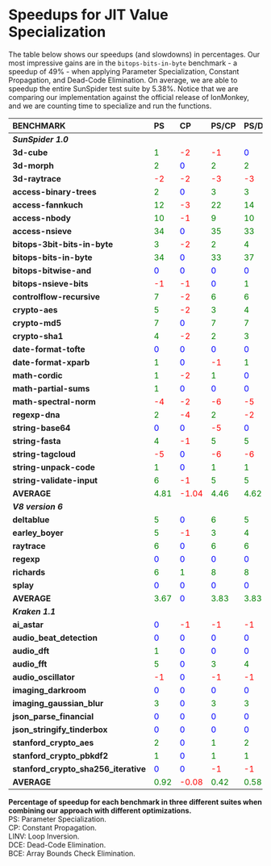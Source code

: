 # Speedups for JIT Value Specialization #

The table below shows our speedups (and slowdowns) in percentages. Our most impressive gains are in the `bitops-bits-in-byte` benchmark - a speedup of 49% - when applying Parameter Specialization, Constant Propagation, and Dead-Code Elimination. On average, we are able to speedup the entire SunSpider test suite by 5.38%. Notice that we are comparing our implementation against the official release of IonMonkey, and we are counting time to specialize and run the functions.

| **BENCHMARK** | **PS** | **CP** | **PS/CP** | **PS/DCE** | **PS/LINV** | **PS/CP/DCE** | **PS/CP/BCE** | **PS/CP/LINV** | **PS/CP/DCE/BCE** | **PS/CP/DCE/LINV/BCE** |
|:--------------|:-------|:-------|:----------|:-----------|:------------|:--------------|:--------------|:---------------|:------------------|:-----------------------|
| _**SunSpider 1.0**_ |
| **3d-cube**   | <font color='green'>1</font> | <font color='red'>-2</font> | <font color='red'>-1</font> | <font color='blue'>0</font> | <font color='green'>1</font> | <font color='red'>-1</font> | <font color='red'>-1</font> | <font color='red'>-1</font> | <font color='red'>-1</font> | <font color='red'>-1</font> |
| **3d-morph**  | <font color='green'>2</font> | <font color='blue'>0</font> | <font color='green'>2</font> | <font color='green'>2</font> | <font color='green'>2</font> | <font color='green'>2</font> | <font color='green'>2</font> | <font color='green'>2</font> | <font color='green'>2</font> | <font color='green'>2</font> |
| **3d-raytrace** | <font color='red'>-2</font> | <font color='red'>-2</font> | <font color='red'>-3</font> | <font color='red'>-3</font> | <font color='red'>-3</font> | <font color='red'>-3</font> | <font color='red'>-3</font> | <font color='red'>-3</font> | <font color='red'>-3</font> | <font color='red'>-3</font> |
| **access-binary-trees** | <font color='green'>2</font> | <font color='blue'>0</font> | <font color='green'>3</font> | <font color='green'>3</font> | <font color='green'>3</font> | <font color='green'>3</font> | <font color='green'>3</font> | <font color='green'>3</font> | <font color='green'>2</font> | <font color='green'>1</font> |
| **access-fannkuch** | <font color='green'>12</font> | <font color='red'>-3</font> | <font color='green'>22</font> | <font color='green'>14</font> | <font color='green'>10</font> | <font color='green'>24</font> | <font color='green'>22</font> | <font color='green'>18</font> | <font color='green'>25</font> | <font color='green'>19</font> |
| **access-nbody** | <font color='green'>10</font> | <font color='red'>-1</font> | <font color='green'>9</font> | <font color='green'>10</font> | <font color='green'>10</font> | <font color='green'>8</font> | <font color='green'>8</font> | <font color='green'>9</font> | <font color='green'>8</font> | <font color='green'>8</font> |
| **access-nsieve** | <font color='green'>34</font> | <font color='blue'>0</font> | <font color='green'>35</font> | <font color='green'>33</font> | <font color='green'>34</font> | <font color='green'>36</font> | <font color='green'>35</font> | <font color='green'>37</font> | <font color='green'>36</font> | <font color='green'>35</font> |
| **bitops-3bit-bits-in-byte** | <font color='green'>3</font> | <font color='red'>-2</font> | <font color='green'>2</font> | <font color='green'>4</font> | <font color='green'>3</font> | <font color='green'>2</font> | <font color='green'>2</font> | <font color='green'>1</font> | <font color='green'>2</font> | <font color='green'>2</font> |
| **bitops-bits-in-byte** | <font color='green'>34</font> | <font color='blue'>0</font> | <font color='green'>33</font> | <font color='green'>37</font> | <font color='green'>32</font> | <font color='green'>49</font> | <font color='green'>33</font> | <font color='green'>33</font> | <font color='green'>48</font> | <font color='green'>18</font> |
| **bitops-bitwise-and** | <font color='blue'>0</font> | <font color='blue'>0</font> | <font color='blue'>0</font> | <font color='blue'>0</font> | <font color='blue'>0</font> | <font color='blue'>0</font> | <font color='blue'>0</font> | <font color='blue'>0</font> | <font color='blue'>0</font> | <font color='blue'>0</font> |
| **bitops-nsieve-bits** | <font color='red'>-1</font> | <font color='red'>-1</font> | <font color='blue'>0</font> | <font color='green'>1</font> | <font color='red'>-1</font> | <font color='blue'>0</font> | <font color='red'>-1</font> | <font color='red'>-1</font> | <font color='blue'>0</font> | <font color='red'>-1</font> |
| **controlflow-recursive** | <font color='green'>7</font> | <font color='red'>-2</font> | <font color='green'>6</font> | <font color='green'>6</font> | <font color='green'>7</font> | <font color='green'>5</font> | <font color='green'>6</font> | <font color='green'>6</font> | <font color='green'>5</font> | <font color='green'>6</font> |
| **crypto-aes** | <font color='green'>5</font> | <font color='red'>-2</font> | <font color='green'>3</font> | <font color='green'>4</font> | <font color='green'>5</font> | <font color='green'>3</font> | <font color='green'>3</font> | <font color='green'>3</font> | <font color='green'>3</font> | <font color='green'>3</font> |
| **crypto-md5** | <font color='green'>7</font> | <font color='blue'>0</font> | <font color='green'>7</font> | <font color='green'>7</font> | <font color='green'>7</font> | <font color='green'>7</font> | <font color='green'>7</font> | <font color='green'>7</font> | <font color='green'>7</font> | <font color='green'>7</font> |
| **crypto-sha1** | <font color='green'>4</font> | <font color='red'>-2</font> | <font color='green'>2</font> | <font color='green'>3</font> | <font color='green'>4</font> | <font color='green'>1</font> | <font color='green'>1</font> | <font color='green'>2</font> | <font color='green'>1</font> | <font color='green'>1</font> |
| **date-format-tofte** | <font color='blue'>0</font> | <font color='blue'>0</font> | <font color='blue'>0</font> | <font color='blue'>0</font> | <font color='blue'>0</font> | <font color='blue'>0</font> | <font color='blue'>0</font> | <font color='blue'>0</font> | <font color='blue'>0</font> | <font color='blue'>0</font> |
| **date-format-xparb** | <font color='green'>1</font> | <font color='blue'>0</font> | <font color='red'>-1</font> | <font color='green'>1</font> | <font color='red'>-1</font> | <font color='green'>1</font> | <font color='red'>-1</font> | <font color='blue'>0</font> | <font color='green'>1</font> | <font color='blue'>0</font> |
| **math-cordic** | <font color='green'>1</font> | <font color='red'>-2</font> | <font color='green'>1</font> | <font color='blue'>0</font> | <font color='green'>1</font> | <font color='blue'>0</font> | <font color='blue'>0</font> | <font color='green'>1</font> | <font color='green'>2</font> | <font color='blue'>0</font> |
| **math-partial-sums** | <font color='green'>1</font> | <font color='blue'>0</font> | <font color='blue'>0</font> | <font color='blue'>0</font> | <font color='green'>1</font> | <font color='blue'>0</font> | <font color='blue'>0</font> | <font color='blue'>0</font> | <font color='blue'>0</font> | <font color='blue'>0</font> |
| **math-spectral-norm** | <font color='red'>-4</font> | <font color='red'>-2</font> | <font color='red'>-6</font> | <font color='red'>-5</font> | <font color='red'>-4</font> | <font color='red'>-6</font> | <font color='red'>-6</font> | <font color='red'>-6</font> | <font color='red'>-6</font> | <font color='red'>-6</font> |
| **regexp-dna** | <font color='green'>2</font> | <font color='red'>-4</font> | <font color='green'>2</font> | <font color='red'>-2</font> | <font color='blue'>0</font> | <font color='red'>-2</font> | <font color='red'>-2</font> | <font color='red'>-1</font> | <font color='green'>2</font> | <font color='red'>-1</font> |
| **string-base64** | <font color='blue'>0</font> | <font color='blue'>0</font> | <font color='red'>-5</font> | <font color='blue'>0</font> | <font color='blue'>0</font> | <font color='green'>2</font> | <font color='red'>-5</font> | <font color='red'>-5</font> | <font color='green'>2</font> | <font color='green'>2</font> |
| **string-fasta** | <font color='green'>4</font> | <font color='red'>-1</font> | <font color='green'>5</font> | <font color='green'>5</font> | <font color='green'>1</font> | <font color='green'>3</font> | <font color='green'>3</font> | <font color='green'>1</font> | <font color='green'>3</font> | <font color='blue'>0</font> |
| **string-tagcloud** | <font color='red'>-5</font> | <font color='blue'>0</font> | <font color='red'>-6</font> | <font color='red'>-6</font> | <font color='red'>-6</font> | <font color='red'>-6</font> | <font color='red'>-5</font> | <font color='red'>-5</font> | <font color='red'>-5</font> | <font color='red'>-6</font> |
| **string-unpack-code** | <font color='green'>1</font> | <font color='blue'>0</font> | <font color='green'>1</font> | <font color='green'>1</font> | <font color='green'>27</font> | <font color='blue'>0</font> | <font color='green'>1</font> | <font color='green'>28</font> | <font color='green'>1</font> | <font color='green'>28</font> |
| **string-validate-input** | <font color='green'>6</font> | <font color='red'>-1</font> | <font color='green'>5</font> | <font color='green'>5</font> | <font color='green'>6</font> | <font color='green'>5</font> | <font color='green'>5</font> | <font color='green'>4</font> | <font color='green'>5</font> | <font color='green'>4</font> |
| **AVERAGE**   | <font color='green'>4.81</font> | <font color='red'>-1.04</font> | <font color='green'>4.46</font> | <font color='green'>4.62</font> | <font color='green'>5.35</font> | <font color='green'>5.12</font> | <font color='green'>4.12</font> | <font color='green'>5.12</font> | <font color='green'>5.38</font> | <font color='green'>4.54</font> |
| _**V8 version 6**_ |
| **deltablue** | <font color='green'>5</font> | <font color='blue'>0</font> | <font color='green'>6</font> | <font color='green'>5</font> | <font color='green'>4</font> | <font color='green'>4</font> | <font color='green'>5</font> | <font color='green'>4</font> | <font color='green'>4</font> | <font color='green'>5</font> |
| **earley\_boyer** | <font color='green'>5</font> | <font color='red'>-1</font> | <font color='green'>3</font> | <font color='green'>4</font> | <font color='green'>2</font> | <font color='green'>5</font> | <font color='green'>3</font> | <font color='green'>2</font> | <font color='green'>5</font> | <font color='green'>4</font> |
| **raytrace**  | <font color='green'>6</font> | <font color='blue'>0</font> | <font color='green'>6</font> | <font color='green'>6</font> | <font color='green'>10</font> | <font color='green'>9</font> | <font color='green'>6</font> | <font color='green'>9</font> | <font color='green'>10</font> | <font color='green'>2</font> |
| **regexp**    | <font color='blue'>0</font> | <font color='blue'>0</font> | <font color='blue'>0</font> | <font color='blue'>0</font> | <font color='blue'>0</font> | <font color='blue'>0</font> | <font color='blue'>0</font> | <font color='blue'>0</font> | <font color='blue'>0</font> | <font color='blue'>0</font> |
| **richards**  | <font color='green'>6</font> | <font color='green'>1</font> | <font color='green'>8</font> | <font color='green'>8</font> | <font color='red'>-7</font> | <font color='green'>8</font> | <font color='green'>8</font> | <font color='red'>-7</font> | <font color='green'>8</font> | <font color='red'>-6</font> |
| **splay**     | <font color='blue'>0</font> | <font color='blue'>0</font> | <font color='blue'>0</font> | <font color='blue'>0</font> | <font color='blue'>0</font> | <font color='blue'>0</font> | <font color='blue'>0</font> | <font color='blue'>0</font> | <font color='blue'>0</font> | <font color='blue'>0</font> |
| **AVERAGE**   | <font color='green'>3.67</font> | <font color='blue'>0</font> | <font color='green'>3.83</font> | <font color='green'>3.83</font> | <font color='green'>1.5</font> | <font color='green'>4.33</font> | <font color='green'>3.67</font> | <font color='green'>1.33</font> | <font color='green'>4.5</font> | <font color='green'>0.83</font> |
| _**Kraken 1.1**_ |
| **ai\_astar** | <font color='blue'>0</font> | <font color='red'>-1</font> | <font color='red'>-1</font> | <font color='red'>-1</font> | <font color='blue'>0</font> | <font color='blue'>0</font> | <font color='blue'>0</font> | <font color='blue'>0</font> | <font color='blue'>0</font> | <font color='red'>-1</font> |
| **audio\_beat\_detection** | <font color='blue'>0</font> | <font color='blue'>0</font> | <font color='blue'>0</font> | <font color='blue'>0</font> | <font color='blue'>0</font> | <font color='blue'>0</font> | <font color='blue'>0</font> | <font color='blue'>0</font> | <font color='blue'>0</font> | <font color='green'>1</font> |
| **audio\_dft** | <font color='green'>1</font> | <font color='blue'>0</font> | <font color='blue'>0</font> | <font color='blue'>0</font> | <font color='green'>1</font> | <font color='green'>1</font> | <font color='blue'>0</font> | <font color='green'>1</font> | <font color='green'>1</font> | <font color='green'>1</font> |
| **audio\_fft** | <font color='green'>5</font> | <font color='blue'>0</font> | <font color='green'>3</font> | <font color='green'>4</font> | <font color='green'>4</font> | <font color='green'>3</font> | <font color='green'>3</font> | <font color='green'>4</font> | <font color='green'>3</font> | <font color='green'>4</font> |
| **audio\_oscillator** | <font color='red'>-1</font> | <font color='blue'>0</font> | <font color='red'>-1</font> | <font color='red'>-1</font> | <font color='red'>-1</font> | <font color='red'>-1</font> | <font color='red'>-1</font> | <font color='red'>-1</font> | <font color='red'>-1</font> | <font color='red'>-1</font> |
| **imaging\_darkroom** | <font color='blue'>0</font> | <font color='blue'>0</font> | <font color='blue'>0</font> | <font color='blue'>0</font> | <font color='blue'>0</font> | <font color='red'>-1</font> | <font color='blue'>0</font> | <font color='blue'>0</font> | <font color='red'>-1</font> | <font color='blue'>0</font> |
| **imaging\_gaussian\_blur** | <font color='green'>3</font> | <font color='blue'>0</font> | <font color='green'>3</font> | <font color='green'>3</font> | <font color='green'>3</font> | <font color='green'>2</font> | <font color='green'>3</font> | <font color='green'>2</font> | <font color='green'>2</font> | <font color='green'>1</font> |
| **json\_parse\_financial** | <font color='blue'>0</font> | <font color='blue'>0</font> | <font color='blue'>0</font> | <font color='blue'>0</font> | <font color='blue'>0</font> | <font color='blue'>0</font> | <font color='blue'>0</font> | <font color='blue'>0</font> | <font color='blue'>0</font> | <font color='blue'>0</font> |
| **json\_stringify\_tinderbox** | <font color='blue'>0</font> | <font color='blue'>0</font> | <font color='blue'>0</font> | <font color='blue'>0</font> | <font color='blue'>0</font> | <font color='blue'>0</font> | <font color='blue'>0</font> | <font color='blue'>0</font> | <font color='blue'>0</font> | <font color='blue'>0</font> |
| **stanford\_crypto\_aes** | <font color='green'>2</font> | <font color='blue'>0</font> | <font color='green'>1</font> | <font color='green'>2</font> | <font color='green'>2</font> | <font color='green'>1</font> | <font color='green'>1</font> | <font color='green'>1</font> | <font color='green'>1</font> | <font color='green'>1</font> |
| **stanford\_crypto\_pbkdf2** | <font color='green'>1</font> | <font color='blue'>0</font> | <font color='green'>1</font> | <font color='green'>1</font> | <font color='green'>1</font> | <font color='green'>1</font> | <font color='green'>1</font> | <font color='green'>1</font> | <font color='green'>1</font> | <font color='green'>1</font> |
| **stanford\_crypto\_sha256\_iterative** | <font color='blue'>0</font> | <font color='blue'>0</font> | <font color='red'>-1</font> | <font color='red'>-1</font> | <font color='red'>-1</font> | <font color='red'>-1</font> | <font color='red'>-1</font> | <font color='red'>-1</font> | <font color='red'>-1</font> | <font color='red'>-1</font> |
| **AVERAGE**   | <font color='green'>0.92</font> | <font color='red'>-0.08</font> | <font color='green'>0.42</font> | <font color='green'>0.58</font> | <font color='green'>0.75</font> | <font color='green'>0.42</font> | <font color='green'>0.50</font> | <font color='green'>0.58</font> | <font color='green'>0.42</font> | <font color='green'>0.5</font> |
**Percentage of speedup for each benchmark in three different suites when combining our approach with different optimizations.**<br>
PS: Parameter Specialization. <br>
CP: Constant Propagation. <br>
LINV: Loop Inversion. <br>
DCE: Dead-Code Elimination. <br>
BCE: Array Bounds Check Elimination.